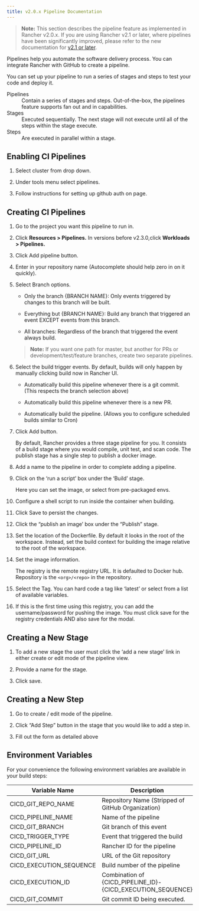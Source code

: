 ```yaml
---
title: v2.0.x Pipeline Documentation
---
```


>**Note:** This section describes the pipeline feature as implemented in Rancher v2.0.x. If you are using Rancher v2.1 or later, where pipelines have been significantly improved, please refer to the new documentation for [v2.1 or later](pipelines.md).



Pipelines help you automate the software delivery process. You can integrate Rancher with GitHub to create a pipeline.

You can set up your pipeline to run a series of stages and steps to test your code and deploy it.

<dl>
    <dt>Pipelines</dt>
    <dd>Contain a series of stages and steps. Out-of-the-box, the pipelines feature supports fan out and in capabilities.</dd>
    <dt>Stages</dt>
    <dd>Executed sequentially. The next stage will not execute until all of the steps within the stage execute.</dd>
    <dt>Steps</dt>
    <dd>Are executed in parallel within a stage. </dd>
</dl>

## Enabling CI Pipelines

1. Select cluster from drop down.

2. Under tools menu select pipelines.

3. Follow instructions for setting up github auth on page.


## Creating CI Pipelines

1. Go to the project you want this pipeline to run in.

2. Click **Resources > Pipelines.** In versions before v2.3.0,click **Workloads > Pipelines.**

4. Click Add pipeline button.

5. Enter in your repository name (Autocomplete should help zero in on it quickly).

6. Select Branch options.

    - Only the branch {BRANCH NAME}: Only events triggered by changes to this branch will be built.

    - Everything but {BRANCH NAME}: Build any branch that triggered an event EXCEPT events from this branch.

    - All branches: Regardless of the branch that triggered the event always build.

    >**Note:** If you want one path for master, but another for PRs or development/test/feature branches, create two separate pipelines.

7. Select the build trigger events. By default, builds will only happen by manually clicking build now in Rancher UI.

    - Automatically build this pipeline whenever there is a git commit. (This respects the branch selection above)

    - Automatically build this pipeline whenever there is a new PR.

    - Automatically build the pipeline. (Allows you to configure scheduled builds similar to Cron)

8. Click Add button.

    By default, Rancher provides a three stage pipeline for you. It consists of a build stage where you would compile, unit test, and scan code. The publish stage has a single step to publish a docker image.


8. Add a name to the pipeline in order to complete adding a pipeline.

9. Click on the ‘run a script’ box under the ‘Build’ stage.

    Here you can set the image, or select from pre-packaged envs.

10. Configure a shell script to run inside the container when building.

11. Click Save to persist the changes.

12. Click the “publish an image’ box under the “Publish” stage.

13. Set the location of the Dockerfile. By default it looks in the root of the workspace. Instead, set the build context for building the image relative to the root of the workspace.

14. Set the image information.

    The registry is the remote registry URL. It is defaulted to Docker hub.
    Repository is the `<org>/<repo>` in the repository.

15. Select the Tag. You can hard code a tag like ‘latest’ or select from a list of available variables.

16. If this is the first time using this registry, you can add the username/password for pushing the image. You must click save for the registry credentials AND also save for the modal.




## Creating a New Stage

1. To add a new stage the user must click the ‘add a new stage’ link in either create or edit mode of the pipeline view.

2. Provide a name for the stage.

3. Click save.


## Creating a New Step

1. Go to create / edit mode of the pipeline.

2. Click “Add Step” button in the stage that you would like to add a step in.

3. Fill out the form as detailed above


## Environment Variables

For your convenience the following environment variables are available in your build steps:

Variable Name           | Description
------------------------|------------------------------------------------------------
CICD_GIT_REPO_NAME      | Repository Name (Stripped of GitHub Organization)
CICD_PIPELINE_NAME      | Name of the pipeline
CICD_GIT_BRANCH         | Git branch of this event
CICD_TRIGGER_TYPE       | Event that triggered the build
CICD_PIPELINE_ID        | Rancher ID for the pipeline
CICD_GIT_URL            | URL of the Git repository
CICD_EXECUTION_SEQUENCE | Build number of the pipeline
CICD_EXECUTION_ID       | Combination of {CICD_PIPELINE_ID}-{CICD_EXECUTION_SEQUENCE}
CICD_GIT_COMMIT         | Git commit ID being executed.
